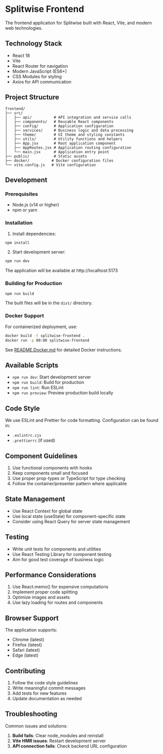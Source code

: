 # Splitwise Frontend

The frontend application for Splitwise built with React, Vite, and modern web technologies.

## Technology Stack

- React 18
- Vite
- React Router for navigation
- Modern JavaScript (ES6+)
- CSS Modules for styling
- Axios for API communication

## Project Structure

```
frontend/
├── src/
│   ├── api/          # API integration and service calls
│   ├── components/   # Reusable React components
│   ├── config/       # Application configuration
│   ├── services/     # Business logic and data processing
│   ├── theme/        # UI theme and styling constants
│   ├── utils/        # Utility functions and helpers
│   ├── App.jsx       # Root application component
│   ├── AppRoutes.jsx # Application routing configuration
│   └── main.jsx      # Application entry point
├── public/           # Static assets
├── docker/          # Docker configuration files
└── vite.config.js   # Vite configuration
```

## Development

### Prerequisites

- Node.js (v14 or higher)
- npm or yarn

### Installation

1. Install dependencies:
```bash
npm install
```

2. Start development server:
```bash
npm run dev
```

The application will be available at http://localhost:5173

### Building for Production

```bash
npm run build
```

The built files will be in the `dist/` directory.

### Docker Support

For containerized deployment, use:

```bash
docker build -t splitwise-frontend .
docker run -p 80:80 splitwise-frontend
```

See [README.Docker.md](README.Docker.md) for detailed Docker instructions.

## Available Scripts

- `npm run dev`: Start development server
- `npm run build`: Build for production
- `npm run lint`: Run ESLint
- `npm run preview`: Preview production build locally

## Code Style

We use ESLint and Prettier for code formatting. Configuration can be found in:
- `.eslintrc.cjs`
- `.prettierrc` (if used)

## Component Guidelines

1. Use functional components with hooks
2. Keep components small and focused
3. Use proper prop-types or TypeScript for type checking
4. Follow the container/presenter pattern where applicable

## State Management

- Use React Context for global state
- Use local state (useState) for component-specific state
- Consider using React Query for server state management

## Testing

- Write unit tests for components and utilities
- Use React Testing Library for component testing
- Aim for good test coverage of business logic

## Performance Considerations

1. Use React.memo() for expensive computations
2. Implement proper code splitting
3. Optimize images and assets
4. Use lazy loading for routes and components

## Browser Support

The application supports:
- Chrome (latest)
- Firefox (latest)
- Safari (latest)
- Edge (latest)

## Contributing

1. Follow the code style guidelines
2. Write meaningful commit messages
3. Add tests for new features
4. Update documentation as needed

## Troubleshooting

Common issues and solutions:

1. **Build fails**: Clear node_modules and reinstall
2. **Vite HMR issues**: Restart development server
3. **API connection fails**: Check backend URL configuration
